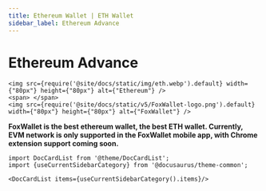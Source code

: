 ```yaml
---
title: Ethereum Wallet | ETH Wallet
sidebar_label: Ethereum Advance
---
```


# Ethereum Advance

```mdx-code-block
<img src={require('@site/docs/static/img/eth.webp').default} width={"80px"} height={"80px"} alt={"Ethereum"} />
<span> </span>
<img src={require('@site/docs/static/v5/FoxWallet-logo.png').default} width={"80px"} height={"80px"} alt={"FoxWallet"} />
```

**FoxWallet is the best ethereum wallet, the best ETH wallet. Currently, EVM network is only supported in the FoxWallet mobile app, with Chrome extension support coming soon.**

```mdx-code-block
import DocCardList from '@theme/DocCardList';
import {useCurrentSidebarCategory} from '@docusaurus/theme-common';

<DocCardList items={useCurrentSidebarCategory().items}/>
```